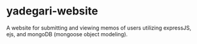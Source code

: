# yadegari-website
A website for submitting and viewing memos of users utilizing expressJS, ejs, and mongoDB (mongoose object modeling).
